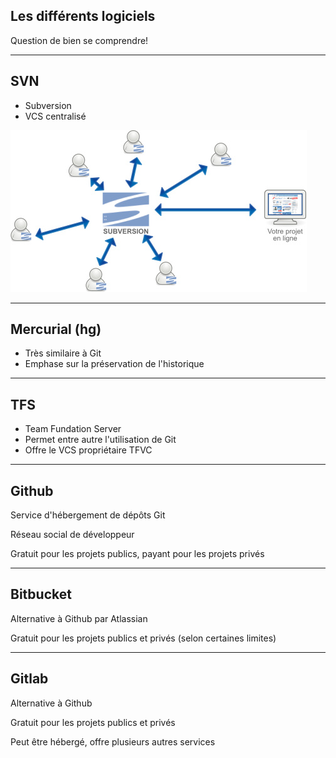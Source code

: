 ## Les différents logiciels

Question de bien se comprendre!

---

## SVN

- Subversion
- VCS centralisé

![svn](resources/schema_svn.jpg)

---

## Mercurial (hg)

- Très similaire à Git
- Emphase sur la préservation de l'historique

---

## TFS

- Team Fundation Server
- Permet entre autre l'utilisation de Git
- Offre le VCS propriétaire TFVC

---

## Github

Service d'hébergement de dépôts Git

Réseau social de développeur

Gratuit pour les projets publics, payant pour les projets privés

---

## Bitbucket

Alternative à Github par Atlassian

Gratuit pour les projets publics et privés (selon certaines limites)

---

## Gitlab

Alternative à Github

Gratuit pour les projets publics et privés

Peut être hébergé, offre plusieurs autres services
